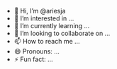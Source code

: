 - 👋 Hi, I’m @ariesja
- 👀 I’m interested in ...
- 🌱 I’m currently learning ...
- 💞️ I’m looking to collaborate on ...
- 📫 How to reach me ...
- 😄 Pronouns: ...
- ⚡ Fun fact: ...

<!---
ariesja/ariesja is a ✨ special ✨ repository because its `README.md` (this file) appears on your GitHub profile.
You can click the Preview link to take a look at your changes.
--->
